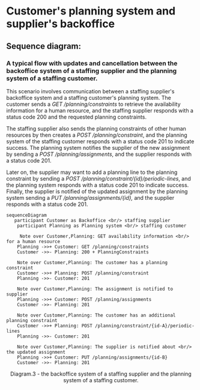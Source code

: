 # Customer's planning system and supplier's backoffice

## Sequence diagram:

### A typical flow with updates and cancellation between the backoffice system of a **staffing supplier** and the **planning system of a staffing customer**.

This scenario involves communication between a staffing supplier's backoffice system and a staffing customer's planning system. The customer sends a _GET /planning/constraints_ to retrieve the availability information for a human resource, and the staffing supplier responds with a status code 200 and the requested planning constraints.

The staffing supplier also sends the planning constraints of other human resources by then creates a _POST /planning/constraint_, and the planning system of the staffing customer responds with a status code 201 to indicate success. The planning system notifies the supplier of the new assignment by sending a _POST /planning/assignments_, and the supplier responds with a status code 201.

Later on, the supplier may want to add a planning line to the planning constraint by sending a _POST /planning/constraint/{id}/periodic-lines_, and the planning system responds with a status code 201 to indicate success. Finally, the supplier is notified of the updated assignment by the planning system sending a _PUT /planning/assignments/{id},_ and the supplier responds with a status code 201.

```mermaid
sequenceDiagram
   participant Customer as Backoffice <br/> staffing supplier
    participant Planning as Planning system <br/> staffing customer

     Note over Customer,Planning: GET availability information <br/> for a human resource
    Planning ->>+ Customer: GET /planning/constraints
    Customer ->>- Planning: 200 + PlanningConstraints

    Note over Customer,Planning: The customer has a planning constraint
    Customer ->>+ Planning: POST /planning/constraint
    Planning ->>- Customer: 201

    Note over Customer,Planning: The assignment is notified to supplier
    Planning ->>+ Customer: POST /planning/assignments
    Customer ->>- Planning: 201

    Note over Customer,Planning: The customer has an additional planning constraint
    Customer ->>+ Planning: POST /planning/constraint/{id-A}/periodic-lines
    Planning ->>- Customer: 201

    Note over Customer,Planning: The supplier is notified about <br/> the updated assignment
    Planning ->>+ Customer: PUT /planning/assignments/{id-B}
    Customer ->>- Planning: 201

```

<figcaption align = "center">Diagram.3 - the backoffice system of a staffing supplier and the planning system of a staffing customer.</figcaption>
